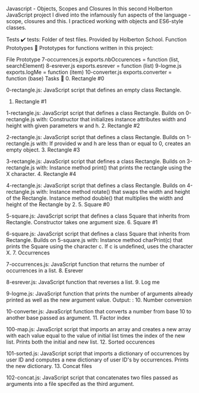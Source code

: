 Javascript - Objects, Scopes and Closures
In this second Holberton JavaScript project I dived into the infamously fun aspects of the language - scope, closures and this. I practiced working with objects and ES6-style classes.

Tests ✔️
tests: Folder of test files. Provided by Holberton School.
Function Prototypes 💾
Prototypes for functions written in this project:

File	Prototype
7-occurrences.js	exports.nbOccurences = function (list, searchElement)
8-esrever.js	exports.esrever = function (list)
9-logme.js	exports.logMe = function (item)
10-converter.js	exports.converter = function (base)
Tasks 📃
0. Rectangle #0

0-rectangle.js: JavaScript script that defines an empty class Rectangle.
1. Rectangle #1

1-rectangle.js: JavaScript script that defines a class Rectangle. Builds on 0-rectangle.js with:
Constructor that initializes instance attributes width and height with given parameters w and h.
2. Rectangle #2

2-rectangle.js: JavaScript script that defines a class Rectangle. Builds on 1-rectangle.js with:
If provided w and h are less than or equal to 0, creates an empty object.
3. Rectangle #3

3-rectangle.js: JavaScript script that defines a class Rectangle. Builds on 3-rectangle.js with:
Instance method print() that prints the rectangle using the X character.
4. Rectangle #4

4-rectangle.js: JavaScript script that defines a class Rectangle. Builds on 4-rectangle.js with:
Instance method rotate() that swaps the width and height of the Rectangle.
Instance method double() that multiplies the width and height of the Rectangle by 2.
5. Square #0

5-square.js: JavaScript script that defines a class Square that inherits from Rectangle.
Constructor takes one argument size.
6. Square #1

6-square.js: JavaScript script that defines a class Square that inherits from Rectangle. Builds on 5-square.js with:
Instance method charPrint(c) that prints the Square using the character c.
If c is undefined, uses the character X.
7. Occurrences

7-occurrences.js: JavaScript function that returns the number of occurrences in a list.
8. Esrever

8-esrever.js: JavaScript function that reverses a list.
9. Log me

9-logme.js: JavaScript function that prints the number of arguments already printed as well as the new argument value.
Output: <number arguments already printed>: <current argument value>
10. Number conversion

10-converter.js: JavaScript function that converts a number from base 10 to another base passed as argument.
11. Factor index

100-map.js: JavaScript script that imports an array and creates a new array with each value equal to the value of initial list times the index of the new list.
Prints both the initial and new list.
12. Sorted occurences

101-sorted.js: JavaScript script that imports a dictionary of occurrences by user ID and computes a new dictionary of user ID's by occurrences.
Prints the new dictionary.
13. Concat files

102-concat.js: JavaScript script that concatenates two files passed as arguments into a file specifed as the third argument.
